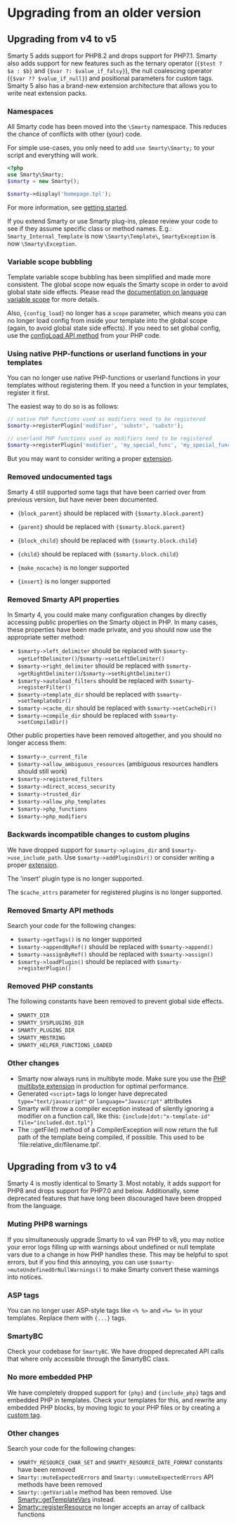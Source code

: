 # Upgrading from an older version

## Upgrading from v4 to v5

Smarty 5 adds support for PHP8.2 and drops support for PHP7.1. Smarty also adds support for new features
such as the ternary operator (`{$test ? $a : $b}` and `{$var ?: $value_if_falsy}`), the null coalescing operator (`{$var ?? $value_if_null}`) 
and positional parameters for custom tags.
Smarty 5 also has a brand-new extension architecture that allows you to write neat extension packs.

### Namespaces
All Smarty code has been moved into the `\Smarty` namespace. This reduces
the chance of conflicts with other (your) code.

For simple use-cases, you only need to add `use Smarty\Smarty;` to your script and everything will work. 

```php
<?php
use Smarty\Smarty;
$smarty = new Smarty();

$smarty->display('homepage.tpl');
```
For more information, see [getting started](getting-started.md).

If you extend Smarty or use Smarty plug-ins, please review your code to see if they assume specific class or method names.
E.g.: `Smarty_Internal_Template` is now `\Smarty\Template\`, `SmartyException` is now `\Smarty\Exception`.

### Variable scope bubbling
Template variable scope bubbling has been simplified and made more consistent. The global scope now equals the Smarty 
scope in order to avoid global state side effects. Please read the [documentation on language variable scope](designers/language-variables/language-variable-scopes.md)
for more details.

Also, `{config_load}` no longer has a `scope` parameter, which means you can no longer load config
from inside your template into the global scope (again, to avoid global state side effects). If you 
need to set global config, use the [configLoad API method](api/variables/config-files.md) from your PHP code.

### Using native PHP-functions or userland functions in your templates
You can no longer use native PHP-functions or userland functions in your templates without registering them. 
If you need a function in your templates, register it first.

The easiest way to do so is as follows:
```php
// native PHP functions used as modifiers need to be registered
$smarty->registerPlugin('modifier', 'substr', 'substr');

// userland PHP functions used as modifiers need to be registered
$smarty->registerPlugin('modifier', 'my_special_func', 'my_special_func');
```

But you may want to consider writing a proper [extension](api/extending/extensions.md).

### Removed undocumented tags

Smarty 4 still supported some tags that have been carried over from previous version, but have never been documented.

- `{block_parent}` should be replaced with `{$smarty.block.parent}`
- `{parent}` should be replaced with `{$smarty.block.parent}`
- `{block_child}` should be replaced with `{$smarty.block.child}`
- `{child}` should be replaced with `{$smarty.block.child}`

- `{make_nocache}` is no longer supported
- `{insert}` is no longer supported

### Removed Smarty API properties

In Smarty 4, you could make many configuration changes by directly accessing public properties on the Smarty object in PHP.
In many cases, these properties have been made private, and you should now use the appropriate setter method:

- `$smarty->left_delimiter` should be replaced with `$smarty->getLeftDelimiter()`/`$smarty->setLeftDelimiter()`
- `$smarty->right_delimiter` should be replaced with `$smarty->getRightDelimiter()`/`$smarty->setRightDelimiter()`
- `$smarty->autoload_filters` should be replaced with `$smarty->registerFilter()`
- `$smarty->template_dir` should be replaced with `$smarty->setTemplateDir()`
- `$smarty->cache_dir` should be replaced with `$smarty->setCacheDir()`
- `$smarty->compile_dir` should be replaced with `$smarty->setCompileDir()`

Other public properties have been removed altogether, and you should no longer access them:

- `$smarty->_current_file`
- `$smarty->allow_ambiguous_resources` (ambiguous resources handlers should still work)
- `$smarty->registered_filters`
- `$smarty->direct_access_security`
- `$smarty->trusted_dir`
- `$smarty->allow_php_templates`
- `$smarty->php_functions`
- `$smarty->php_modifiers`

### Backwards incompatible changes to custom plugins

We have dropped support for `$smarty->plugins_dir` and `$smarty->use_include_path`.
Use `$smarty->addPluginsDir()` or consider writing a proper [extension](api/extending/extensions.md).

The 'insert' plugin type is no longer supported.

The `$cache_attrs` parameter for registered plugins is no longer supported.

### Removed Smarty API methods

Search your code for the following changes:

- `$smarty->getTags()` is no longer supported
- `$smarty->appendByRef()` should be replaced with `$smarty->append()`
- `$smarty->assignByRef()` should be replaced with `$smarty->assign()`
- `$smarty->loadPlugin()` should be replaced with `$smarty->registerPlugin()`

### Removed PHP constants

The following constants have been removed to prevent global side effects.

- `SMARTY_DIR`
- `SMARTY_SYSPLUGINS_DIR`
- `SMARTY_PLUGINS_DIR`
- `SMARTY_MBSTRING`
- `SMARTY_HELPER_FUNCTIONS_LOADED`

### Other changes

- Smarty now always runs in multibyte mode. Make sure you use the [PHP multibyte extension](https://www.php.net/manual/en/book.mbstring.php) in production for optimal performance.
- Generated `<script>` tags lo longer have deprecated `type="text/javascript"` or `language="Javascript"` attributes
- Smarty will throw a compiler exception instead of silently ignoring a modifier on a function call, like this: `{include|dot:"x-template-id" file="included.dot.tpl"}`
- The ::getFile() method of a CompilerException will now return the full path of the template being compiled, if possible. This used to be 'file:relative_dir/filename.tpl'.

## Upgrading from v3 to v4

Smarty 4 is mostly identical to Smarty 3. Most notably, it adds support for PHP8 and drops support for PHP7.0 and below.
Additionally, some deprecated features that have long been discouraged have been dropped from the language.

### Muting PHP8 warnings
If you simultaneously upgrade Smarty to v4 van PHP to v8, you may notice your error logs filling up with warnings about undefined or null template vars 
due to a change in how PHP handles these. This may be helpful to spot errors, but if you find this annoying, you can use
`$smarty->muteUndefinedOrNullWarnings()` to make Smarty convert these warnings into notices.

### ASP tags
You can no longer user ASP-style tags like `<% %>` and `<%= %>` in your templates.
Replace them with `{...}` tags.

### SmartyBC
Check your codebase for `SmartyBC`.
We have dropped deprecated API calls that where only accessible through the SmartyBC class.

### No more embedded PHP
We have completely dropped support for `{php}` and `{include_php}` tags and embedded PHP in templates.
Check your templates for this, and rewrite any embedded PHP blocks, by moving logic to your PHP files or by
creating a [custom tag](./api/extending/tags.md). 

### Other changes

Search your code for the following changes: 

- `SMARTY_RESOURCE_CHAR_SET` and `SMARTY_RESOURCE_DATE_FORMAT` constants have been removed
- `Smarty::muteExpectedErrors` and `Smarty::unmuteExpectedErrors` API methods have been removed
- `Smarty::getVariable` method has been removed. Use [Smarty::getTemplateVars](designers/language-builtin-functions/language-function-assign.md) instead.
- [Smarty::registerResource](api/resources.md) no longer accepts an array of callback functions





